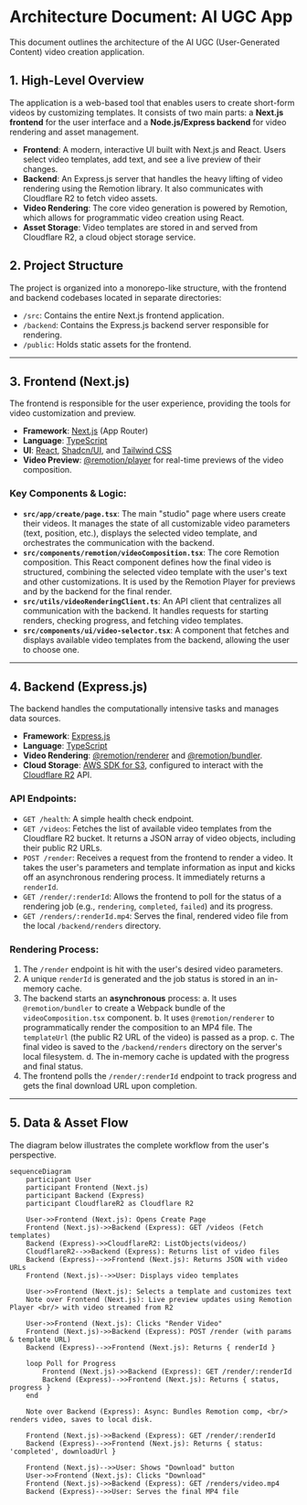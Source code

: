 # Architecture Document: AI UGC App

This document outlines the architecture of the AI UGC (User-Generated Content) video creation application.

## 1. High-Level Overview

The application is a web-based tool that enables users to create short-form videos by customizing templates. It consists of two main parts: a **Next.js frontend** for the user interface and a **Node.js/Express backend** for video rendering and asset management.

- **Frontend**: A modern, interactive UI built with Next.js and React. Users select video templates, add text, and see a live preview of their changes.
- **Backend**: An Express.js server that handles the heavy lifting of video rendering using the Remotion library. It also communicates with Cloudflare R2 to fetch video assets.
- **Video Rendering**: The core video generation is powered by Remotion, which allows for programmatic video creation using React.
- **Asset Storage**: Video templates are stored in and served from Cloudflare R2, a cloud object storage service.

## 2. Project Structure

The project is organized into a monorepo-like structure, with the frontend and backend codebases located in separate directories:

- `/src`: Contains the entire Next.js frontend application.
- `/backend`: Contains the Express.js backend server responsible for rendering.
- `/public`: Holds static assets for the frontend.

---

## 3. Frontend (Next.js)

The frontend is responsible for the user experience, providing the tools for video customization and preview.

- **Framework**: [Next.js](https://nextjs.org/) (App Router)
- **Language**: [TypeScript](https://www.typescriptlang.org/)
- **UI**: [React](https://react.dev/), [Shadcn/UI](https://ui.shadcn.com/), and [Tailwind CSS](https://tailwindcss.com/)
- **Video Preview**: [@remotion/player](https://www.remotion.dev/docs/player) for real-time previews of the video composition.

### Key Components & Logic:

- **`src/app/create/page.tsx`**: The main "studio" page where users create their videos. It manages the state of all customizable video parameters (text, position, etc.), displays the selected video template, and orchestrates the communication with the backend.
- **`src/components/remotion/videoComposition.tsx`**: The core Remotion composition. This React component defines how the final video is structured, combining the selected video template with the user's text and other customizations. It is used by the Remotion Player for previews and by the backend for the final render.
- **`src/utils/videoRenderingClient.ts`**: An API client that centralizes all communication with the backend. It handles requests for starting renders, checking progress, and fetching video templates.
- **`src/components/ui/video-selector.tsx`**: A component that fetches and displays available video templates from the backend, allowing the user to choose one.

---

## 4. Backend (Express.js)

The backend handles the computationally intensive tasks and manages data sources.

- **Framework**: [Express.js](https://expressjs.com/)
- **Language**: [TypeScript](https://www.typescriptlang.org/)
- **Video Rendering**: [@remotion/renderer](https://www.remotion.dev/docs/renderer) and [@remotion/bundler](https://www.remotion.dev/docs/bundler).
- **Cloud Storage**: [AWS SDK for S3](https://aws.amazon.com/sdk-for-javascript/), configured to interact with the [Cloudflare R2](https://www.cloudflare.com/developer-platform/r2/) API.

### API Endpoints:

- `GET /health`: A simple health check endpoint.
- `GET /videos`: Fetches the list of available video templates from the Cloudflare R2 bucket. It returns a JSON array of video objects, including their public R2 URLs.
- `POST /render`: Receives a request from the frontend to render a video. It takes the user's parameters and template information as input and kicks off an asynchronous rendering process. It immediately returns a `renderId`.
- `GET /render/:renderId`: Allows the frontend to poll for the status of a rendering job (e.g., `rendering`, `completed`, `failed`) and its progress.
- `GET /renders/:renderId.mp4`: Serves the final, rendered video file from the local `/backend/renders` directory.

### Rendering Process:

1.  The `/render` endpoint is hit with the user's desired video parameters.
2.  A unique `renderId` is generated and the job status is stored in an in-memory cache.
3.  The backend starts an **asynchronous** process:
    a. It uses `@remotion/bundler` to create a Webpack bundle of the `videoComposition.tsx` component.
    b. It uses `@remotion/renderer` to programmatically render the composition to an MP4 file. The `templateUrl` (the public R2 URL of the video) is passed as a prop.
    c. The final video is saved to the `/backend/renders` directory on the server's local filesystem.
    d. The in-memory cache is updated with the progress and final status.
4.  The frontend polls the `/render/:renderId` endpoint to track progress and gets the final download URL upon completion.

---

## 5. Data & Asset Flow

The diagram below illustrates the complete workflow from the user's perspective.

```mermaid
sequenceDiagram
    participant User
    participant Frontend (Next.js)
    participant Backend (Express)
    participant CloudflareR2 as Cloudflare R2

    User->>Frontend (Next.js): Opens Create Page
    Frontend (Next.js)->>Backend (Express): GET /videos (Fetch templates)
    Backend (Express)->>CloudflareR2: ListObjects(videos/)
    CloudflareR2-->>Backend (Express): Returns list of video files
    Backend (Express)-->>Frontend (Next.js): Returns JSON with video URLs
    Frontend (Next.js)-->>User: Displays video templates

    User->>Frontend (Next.js): Selects a template and customizes text
    Note over Frontend (Next.js): Live preview updates using Remotion Player <br/> with video streamed from R2

    User->>Frontend (Next.js): Clicks "Render Video"
    Frontend (Next.js)->>Backend (Express): POST /render (with params & template URL)
    Backend (Express)-->>Frontend (Next.js): Returns { renderId }
    
    loop Poll for Progress
        Frontend (Next.js)->>Backend (Express): GET /render/:renderId
        Backend (Express)-->>Frontend (Next.js): Returns { status, progress }
    end

    Note over Backend (Express): Async: Bundles Remotion comp, <br/> renders video, saves to local disk.

    Frontend (Next.js)->>Backend (Express): GET /render/:renderId
    Backend (Express)-->>Frontend (Next.js): Returns { status: 'completed', downloadUrl }

    Frontend (Next.js)-->>User: Shows "Download" button
    User->>Frontend (Next.js): Clicks "Download"
    Frontend (Next.js)->>Backend (Express): GET /renders/video.mp4
    Backend (Express)-->>User: Serves the final MP4 file
```